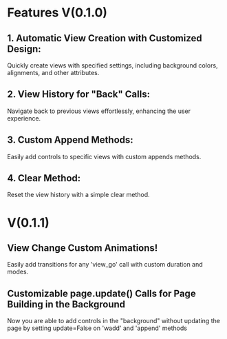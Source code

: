 # Features V(0.1.0)

## 1. Automatic View Creation with Customized Design: 
Quickly create views with specified settings, including background colors, alignments, and other attributes.

## 2. View History for "Back" Calls: 
Navigate back to previous views effortlessly, enhancing the user experience.

## 3. Custom Append Methods: 
Easily add controls to specific views with custom appends methods.

## 4. Clear Method: 
Reset the view history with a simple clear method.

# V(0.1.1)


## View Change Custom Animations!
Easily add transitions for any 'view_go' call with custom duration and modes.

## Customizable page.update() Calls for Page Building in the Background
Now you are able to add controls in the "background" without updating the page by setting update=False on 'wadd' and 'append' methods